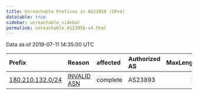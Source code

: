 ```yaml
---
title: Unreachable Prefixes in AS23956 (IPv4)
datatable: true
sidebar: unreachable_sidebar
permalink: unreachable_AS23956-v4.html
---
```


Data as of 2019-07-11 14:35:00 UTC


<div class="datatable-begin"></div>

| Prefix                                                     | Reason                                                                                                  | affected   | Authorized AS   |   MaxLength | Anchor                                       |   unreachable /24s |
|:-----------------------------------------------------------|:--------------------------------------------------------------------------------------------------------|:-----------|:----------------|------------:|:---------------------------------------------|-------------------:|
| [180.210.132.0/24](https://stat.ripe.net/180.210.132.0/24) | [INVALID ASN](https://rpki-validator.ripe.net/announcement-preview?asn=AS23956&prefix=180.210.132.0/24) | complete   | AS23893         |          24 | [APNIC](unreachable_APNIC_RPKI_Root-v4.html) |                  1 |

<div class="datatable-end"></div>